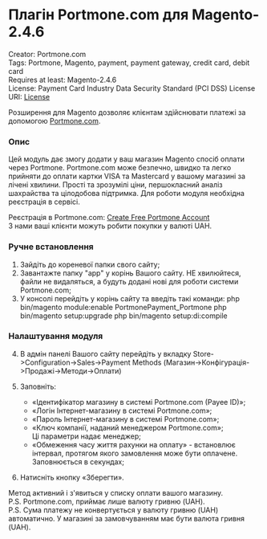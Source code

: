 # Плагін Portmone.com для Magento-2.4.6

Creator: Portmone.com   
Tags: Portmone, Magento, payment, payment gateway, credit card, debit card    
Requires at least: Magento-2.4.6    
License: Payment Card Industry Data Security Standard (PCI DSS) 
License URI: [License](https://www.portmone.com.ua/r3/uk/security/) 

Розширення для Magento дозволяє клієнтам здійснювати платежі за допомогою [Portmone.com](https://www.portmone.com.ua/).

### Опис
Цей модуль дає змогу додати у ваш магазин Magento спосіб оплати через Portmone. 
Portmone.com може безпечно, швидко та легко прийняти до оплати картки VISA та Mastercard у вашому магазині за лічені хвилини.
Прості та зрозумілі ціни, першокласний аналіз шахрайства та цілодобова підтримка.
Для роботи модуля необхідна реєстрація в сервісі.

Реєстрація в Portmone.com: [Create Free Portmone Account](https://business.portmone.com.ua/signup)    
З нами ваші клієнти можуть робити покупки у валюті UAH.

### Ручне встановлення
1.  Зайдіть до кореневої папки свого сайту;
2.  Завантажте папку "app" у корінь Вашого сайту. НЕ хвилюйтеся, файли не видаляться, а будуть додані нові для роботи системи Portmone.com; 
3.  У консолі перейдіть у корінь сайту та введіть такі команди:
	php bin/magento module:enable PortmonePayment_Portmone
	php bin/magento setup:upgrade
	php bin/magento setup:di:compile

### Налаштування модуля
4.  В адмін панелі Вашого сайту перейдіть у вкладку Store->Configuration->Sales->Payment Methods (Магазин->Конфігурація->Продажі->Методи->Оплати)

5.  Заповніть:
    - «Ідентифікатор магазину в системі Portmone.com (Payee ID)»;
    - «Логін Інтернет-магазину в системі Portmone.com»;
    - «Пароль Інтернет-магазину в системі Portmone.com»;
    - «Ключ компанії, наданий менеджером Portmone.com»;    
    Ці параметри надає менеджер; 
    - «Обмеження часу життя рахунки на оплату» - встановлює інтервал, протягом якого замовлення може бути оплачене. Заповнюється в секундах;

6. Натисніть кнопку «Зберегти».

Метод активний і з'явиться у списку оплати вашого магазину.    
P.S. Portmone.com, приймає лише валюту гривню (UAH).   
P.S. Сума платежу не конвертується у валюту гривню (UAH) автоматично. У магазині за замовчуванням має бути валюта гривня (UAH).

